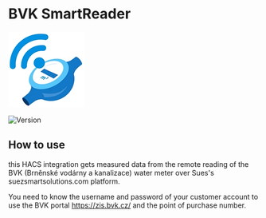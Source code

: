 # BVK SmartReader

![Logo](custom_components/bvk_smartreader/icon.png)

![Version](https://img.shields.io/badge/version-1.0.0-blue)

## How to use

this HACS integration gets measured data from the remote reading of the BVK (Brněnské vodárny a kanalizace) water meter over Sues's suezsmartsolutions.com platform.

You need to know the username and password of your customer account to use the BVK portal https://zis.bvk.cz/ and the point of purchase number.

